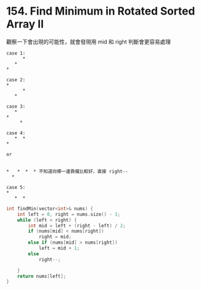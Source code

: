 # 154. Find Minimum in Rotated Sorted Array II

觀察一下會出現的可能性，就會發現用 mid 和 right 判斷會更容易處理

```
case 1:
      *
   *
*

case 2:
*       
      *
   *

case 3:
   *
*
     *

case 4:  
   *  *
*

or


*   *  *  * 不知道向哪一邊靠攏比較好，直接 right--
  *

case 5:
*       
   *  *
```

```cpp
int findMin(vector<int>& nums) {
    int left = 0, right = nums.size() - 1;
    while (left < right) {
        int mid = left + (right - left) / 2;
        if (nums[mid] < nums[right])
            right = mid;
        else if (nums[mid] > nums[right])
            left = mid + 1;
        else
            right--;

    }
    return nums[left];
}
```
